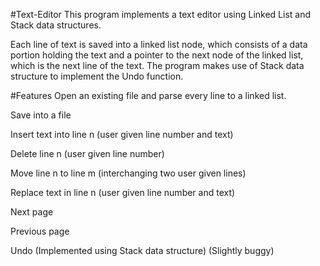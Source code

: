 #Text-Editor
This program implements a text editor using Linked List and Stack data structures.

Each line of text is saved into a linked list node, which consists of a data portion holding the text and a pointer to the next node of the linked list, which is the next line of the text. The program makes use of Stack data structure to implement the Undo function.

#Features
Open an existing file and parse every line to a linked list.

Save into a file

Insert text into line n (user given line number and text)

Delete line n (user given line number)

Move line n to line m (interchanging two user given lines)

Replace text in line n (user given line number and text)

Next page

Previous page

Undo (Implemented using Stack data structure) (Slightly buggy)

